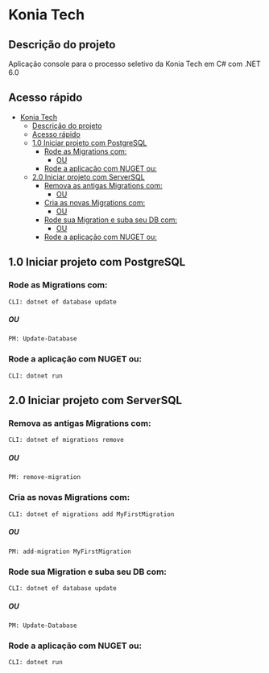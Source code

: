 # Konia Tech

## Descrição do projeto

Aplicação console para o processo seletivo da Konia Tech em C# com .NET 6.0

## Acesso rápido

- [Konia Tech](#konia-tech)
  - [Descrição do projeto](#descrição-do-projeto)
  - [Acesso rápido](#acesso-rápido)
  - [1.0 Iniciar projeto com PostgreSQL](#10-iniciar-projeto-com-postgresql)
    - [Rode as Migrations com:](#rode-as-migrations-com)
        - [OU](#ou)
    - [Rode a aplicação com NUGET ou:](#rode-a-aplicação-com-nuget-ou)
  - [2.0 Iniciar projeto com ServerSQL](#20-iniciar-projeto-com-serversql)
    - [Remova as antigas Migrations com:](#remova-as-antigas-migrations-com)
        - [OU](#ou-1)
    - [Cria as novas Migrations com:](#cria-as-novas-migrations-com)
        - [OU](#ou-2)
    - [Rode sua Migration e suba seu DB com:](#rode-sua-migration-e-suba-seu-db-com)
        - [OU](#ou-3)
    - [Rode a aplicação com NUGET ou:](#rode-a-aplicação-com-nuget-ou-1)

## 1.0 Iniciar projeto com PostgreSQL

### Rode as Migrations com:

```
CLI: dotnet ef database update
```

##### OU

```
PM: Update-Database
```

### Rode a aplicação com NUGET ou:

```
CLI: dotnet run
```

## 2.0 Iniciar projeto com ServerSQL

### Remova as antigas Migrations com:

```
CLI: dotnet ef migrations remove
```

##### OU

```
PM: remove-migration
```

### Cria as novas Migrations com:

```
CLI: dotnet ef migrations add MyFirstMigration
```

##### OU

```
PM: add-migration MyFirstMigration
```

### Rode sua Migration e suba seu DB com:

```
CLI: dotnet ef database update
```

##### OU

```
PM: Update-Database
```

### Rode a aplicação com NUGET ou:

```
CLI: dotnet run
```
